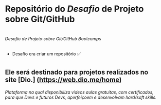 # Repositório do ***Desafio*** de Projeto sobre Git/GitHub 
#
###### _Desafio de Projeto sobre Git/GitHub Bootcamps_
- Desafio era criar um repositório ✅
#
## Ele será destinado para projetos realizados no site [Dio.] (https://web.dio.me/home)
###### Plataforma na qual disponibiliza videos aulas gratuitas, com certificados, para que Devs e futuros Devs, aperfeiçoem e desenvolvam hard/soft skills. 

